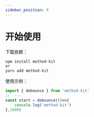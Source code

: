 ```yaml
---
sidebar_position: 0
---
```



# 开始使用

下载依赖：

```javascript
npm install method-kit
or
yarn add method-kit
```

使用示例：

```javascript
import { debounce } from 'method-kit'
// ····
const start = debounce(()=>{
    console.log('method-kit')
},1000)
```

